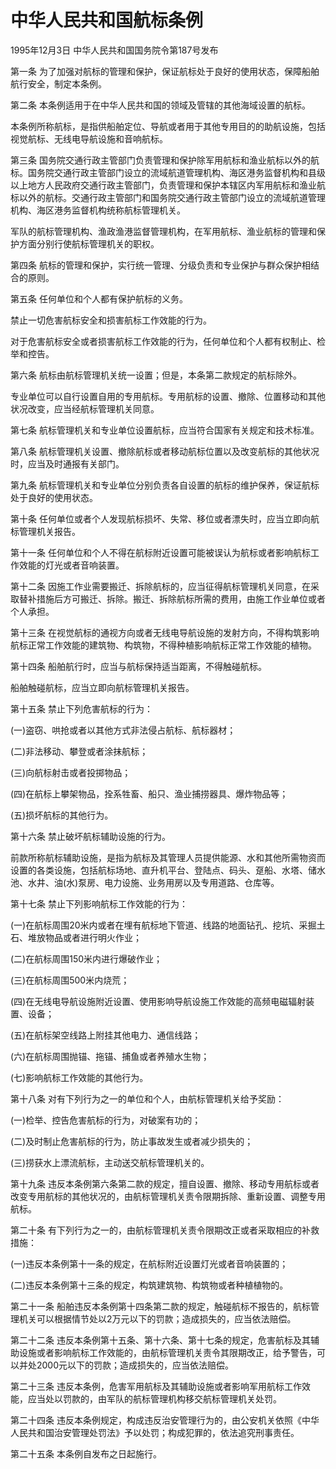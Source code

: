 # 中华人民共和国航标条例

1995年12月3日 中华人民共和国国务院令第187号发布　

<!-- INFO END -->

第一条 为了加强对航标的管理和保护，保证航标处于良好的使用状态，保障船舶航行安全，制定本条例。

第二条 本条例适用于在中华人民共和国的领域及管辖的其他海域设置的航标。

本条例所称航标，是指供船舶定位、导航或者用于其他专用目的的助航设施，包括视觉航标、无线电导航设施和音响航标。

第三条 国务院交通行政主管部门负责管理和保护除军用航标和渔业航标以外的航标。国务院交通行政主管部门设立的流域航道管理机构、海区港务监督机构和县级以上地方人民政府交通行政主管部门，负责管理和保护本辖区内军用航标和渔业航标以外的航标。交通行政主管部门和国务院交通行政主管部门设立的流域航道管理机构、海区港务监督机构统称航标管理机关。

军队的航标管理机构、渔政渔港监督管理机构，在军用航标、渔业航标的管理和保护方面分别行使航标管理机关的职权。

第四条 航标的管理和保护，实行统一管理、分级负责和专业保护与群众保护相结合的原则。

第五条 任何单位和个人都有保护航标的义务。

禁止一切危害航标安全和损害航标工作效能的行为。

对于危害航标安全或者损害航标工作效能的行为，任何单位和个人都有权制止、检举和控告。

第六条 航标由航标管理机关统一设置；但是，本条第二款规定的航标除外。

专业单位可以自行设置自用的专用航标。专用航标的设置、撤除、位置移动和其他状况改变，应当经航标管理机关同意。

第七条 航标管理机关和专业单位设置航标，应当符合国家有关规定和技术标准。

第八条 航标管理机关设置、撤除航标或者移动航标位置以及改变航标的其他状况时，应当及时通报有关部门。

第九条 航标管理机关和专业单位分别负责各自设置的航标的维护保养，保证航标处于良好的使用状态。

第十条 任何单位或者个人发现航标损坏、失常、移位或者漂失时，应当立即向航标管理机关报告。

第十一条 任何单位和个人不得在航标附近设置可能被误认为航标或者影响航标工作效能的灯光或者音响装置。

第十二条 因施工作业需要搬迁、拆除航标的，应当征得航标管理机关同意，在采取替补措施后方可搬迁、拆除。搬迁、拆除航标所需的费用，由施工作业单位或者个人承担。

第十三条 在视觉航标的通视方向或者无线电导航设施的发射方向，不得构筑影响航标正常工作效能的建筑物、构筑物，不得种植影响航标正常工作效能的植物。

第十四条 船舶航行时，应当与航标保持适当距离，不得触碰航标。

船舶触碰航标，应当立即向航标管理机关报告。

第十五条 禁止下列危害航标的行为：

(一)盗窃、哄抢或者以其他方式非法侵占航标、航标器材；

(二)非法移动、攀登或者涂抹航标；

(三)向航标射击或者投掷物品；

(四)在航标上攀架物品，拴系牲畜、船只、渔业捕捞器具、爆炸物品等；

(五)损坏航标的其他行为。

第十六条 禁止破坏航标辅助设施的行为。

前款所称航标辅助设施，是指为航标及其管理人员提供能源、水和其他所需物资而设置的各类设施，包括航标场地、直升机平台、登陆点、码头、趸船、水塔、储水池、水井、油(水)泵房、电力设施、业务用房以及专用道路、仓库等。

第十七条 禁止下列影响航标工作效能的行为：

(一)在航标周围20米内或者在埋有航标地下管道、线路的地面钻孔、挖坑、采掘土石、堆放物品或者进行明火作业；

(二)在航标周围150米内进行爆破作业；

(三)在航标周围500米内烧荒；

(四)在无线电导航设施附近设置、使用影响导航设施工作效能的高频电磁辐射装置、设备；

(五)在航标架空线路上附挂其他电力、通信线路；

(六)在航标周围抛锚、拖锚、捕鱼或者养殖水生物；

(七)影响航标工作效能的其他行为。

第十八条 对有下列行为之一的单位和个人，由航标管理机关给予奖励：

(一)检举、控告危害航标的行为，对破案有功的；

(二)及时制止危害航标的行为，防止事故发生或者减少损失的；

(三)捞获水上漂流航标，主动送交航标管理机关的。

第十九条 违反本条例第六条第二款的规定，擅自设置、撤除、移动专用航标或者改变专用航标的其他状况的，由航标管理机关责令限期拆除、重新设置、调整专用航标。

第二十条 有下列行为之一的，由航标管理机关责令限期改正或者采取相应的补救措施：

(一)违反本条例第十一条的规定，在航标附近设置灯光或者音响装置的；

(二)违反本条例第十三条的规定，构筑建筑物、构筑物或者种植植物的。

第二十一条 船舶违反本条例第十四条第二款的规定，触碰航标不报告的，航标管理机关可以根据情节处以2万元以下的罚款；造成损失的，应当依法赔偿。

第二十二条 违反本条例第十五条、第十六条、第十七条的规定，危害航标及其辅助设施或者影响航标工作效能的，由航标管理机关责令其限期改正，给予警告，可以并处2000元以下的罚款；造成损失的，应当依法赔偿。

第二十三条 违反本条例，危害军用航标及其辅助设施或者影响军用航标工作效能，应当处以罚款的，由军队的航标管理机构移交航标管理机关处罚。

第二十四条 违反本条例规定，构成违反治安管理行为的，由公安机关依照《中华人民共和国治安管理处罚法》予以处罚；构成犯罪的，依法追究刑事责任。

第二十五条 本条例自发布之日起施行。